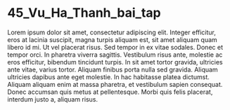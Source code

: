 # 45_Vu_Ha_Thanh_bai_tap
Lorem ipsum dolor sit amet, consectetur adipiscing elit. Integer efficitur, eros at
lacinia suscipit, magna turpis aliquam est, sit amet aliquam quam libero id mi. Ut
vel placerat risus. Sed tempor in ex vitae sodales. Donec et tempor orci. In
pharetra viverra sagittis. Vestibulum risus ante, molestie ac eros efficitur, bibendum
tincidunt turpis. In sit amet tortor gravida, ultricies ante vitae, varius tortor.
Aliquam finibus porta nulla sed gravida. Aliquam ultricies dapibus ante eget
molestie. In hac habitasse platea dictumst. Aliquam aliquam enim at massa
pharetra, et vestibulum sapien consequat. Donec accumsan quis metus at
pellentesque. Morbi quis felis placerat, interdum justo a, aliquam risus.

